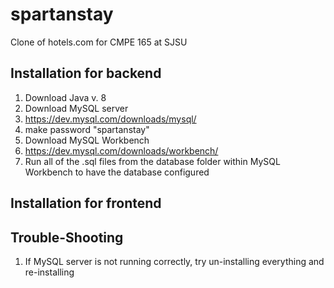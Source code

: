 # spartanstay
Clone of hotels.com for CMPE 165 at SJSU

## Installation for backend ##
1. Download Java v. 8
2. Download MySQL server 
  1. https://dev.mysql.com/downloads/mysql/
  2. make password "spartanstay"
3. Download MySQL Workbench
  1. https://dev.mysql.com/downloads/workbench/
4. Run all of the .sql files from the database folder within MySQL Workbench to have the database configured

## Installation for frontend ##


## Trouble-Shooting ##
1. If MySQL server is not running correctly, try un-installing everything and re-installing
